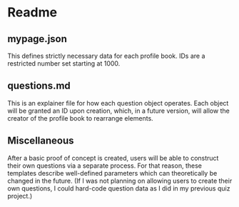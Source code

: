 # Readme

## mypage.json

This defines strictly necessary data for each profile book. IDs are a restricted number set starting at 1000.

## questions.md

This is an explainer file for how each question object operates. Each object will be granted an ID upon creation, which, in a future version, will allow the creator of the profile book to rearrange elements.

## Miscellaneous

After a basic proof of concept is created, users will be able to construct their own questions via a separate process. For that reason, these templates describe well-defined parameters which can theoretically be changed in the future. (If I was not planning on allowing users to create their own questions, I could hard-code question data as I did in my previous quiz project.)
